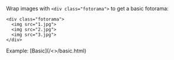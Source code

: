 Wrap images with `<div class="fotorama">` to get a basic fotorama:

	<div class="fotorama">
	  <img src="1.jpg">
	  <img src="2.jpg">
	  <img src="3.jpg">
	</div>

<p class="after-pre">Example: [Basic](/<>/basic.html)</p>